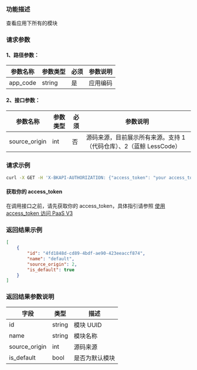 ### 功能描述
查看应用下所有的模块


### 请求参数

#### 1、路径参数：

| 参数名称 | 参数类型 | 必须 | 参数说明 |
| -------- | -------- | ---- | -------- |
| app_code | string   | 是   | 应用编码  |

#### 2、接口参数：
| 参数名称 | 参数类型 | 必须 | 参数说明 |
| -------- | -------- | ---- | -------- |
| source_origin | int   | 否   | 源码来源，目前展示所有来源。支持 1（代码仓库）、2（蓝鲸 LessCode）  |

### 请求示例
```bash
curl -X GET -H 'X-BKAPI-AUTHORIZATION: {"access_token": "your access_token"}' http://bkapi.example.com/api/bkpaas3/prod/bkapps/applications/{app_code}/modules/
```
#### 获取你的 access_token
在调用接口之前，请先获取你的 access_token，具体指引请参照 [使用 access_token 访问 PaaS V3](https://bk.tencent.com/docs/markdown/PaaS/DevelopTools/BaseGuide/topics/paas/access_token)

### 返回结果示例
```json
[
    {
        "id": "4fd1848d-cd89-4bdf-ae90-423eeaccf874",
        "name": "default",
        "source_origin": 2,
        "is_default": true
    }
]
```

### 返回结果参数说明

| 字段         | 类型   | 描述       |
| ------------ | ------ | ---------- |
| id           | string | 模块 UUID  |
| name         | string | 模块名称   |
| source_origin| int    | 源码来源   |
| is_default   | bool   | 是否为默认模块 |